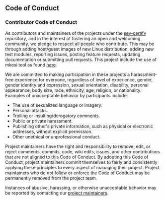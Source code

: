## Code of Conduct

### Contributor Code of Conduct

As contributors and maintainers of the projects under the [sev-certify](https://github.com/AMDEPYC/sev-certify.git) repository, and in the interest of fostering an open and welcoming community, we pledge to respect all people who contribute. This may be through adding host/guest images of new Linux distribution, adding new test modules, reporting issues, posting feature requests, updating documentation or submitting pull requests.  This project include the use of mkosi tool as found [here](https://github.com/systemd/mkosi).

We are committed to making participation in these projects a harassment-free experience for everyone, regardless of level of experience, gender, gender identity and expression, sexual orientation, disability, personal appearance, body size, race, ethnicity, age, religion, or nationality. Examples of unacceptable behavior by participants include:

* The use of sexualized language or imagery.
* Personal attacks.
* Trolling or insulting/derogatory comments.
* Public or private harassment.
* Publishing other's private information, such as physical or electronic addresses, without explicit permission.
* Other unethical or unprofessional conduct.

Project maintainers have the right and responsibility to remove, edit, or reject comments, commits, code, wiki edits, issues, and other contributions that are not aligned to this Code of Conduct. By adopting this Code of Conduct, project maintainers commit themselves to fairly and consistently applying these principles to every aspect of managing their project. Project maintainers who do not follow or enforce the Code of Conduct may be permanently removed from the project team.

Instances of abusive, harassing, or otherwise unacceptable behavior may be reported by contacting our [project maintainers](CONTRIBUTING.md#project-maintainers).